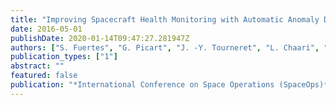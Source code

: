 ```yaml
---
title: "Improving Spacecraft Health Monitoring with Automatic Anomaly Detection Techniques"
date: 2016-05-01
publishDate: 2020-01-14T09:47:27.281947Z
authors: ["S. Fuertes", "G. Picart", "J. -Y. Tourneret", "L. Chaari", "A. Ferrari", "C. Richard"]
publication_types: ["1"]
abstract: ""
featured: false
publication: "*International Conference on Space Operations (SpaceOps)*"
---
```


